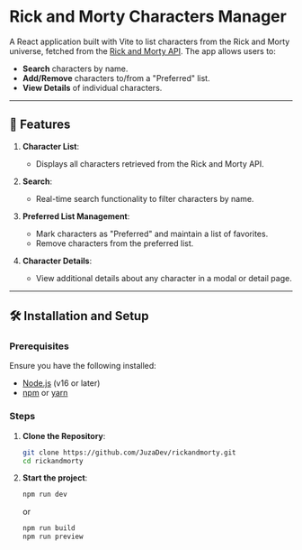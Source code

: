 # Rick and Morty Characters Manager

A React application built with Vite to list characters from the Rick and Morty universe, fetched from the [Rick and Morty API](https://rickandmortyapi.com/). The app allows users to:

- **Search** characters by name.
- **Add/Remove** characters to/from a "Preferred" list.
- **View Details** of individual characters.

---

## 🚀 Features

1. **Character List**:

   - Displays all characters retrieved from the Rick and Morty API.
   
2. **Search**:

   - Real-time search functionality to filter characters by name.

3. **Preferred List Management**:

   - Mark characters as "Preferred" and maintain a list of favorites.
   - Remove characters from the preferred list.

4. **Character Details**:
   - View additional details about any character in a modal or detail page.

---

## 🛠️ Installation and Setup

### Prerequisites

Ensure you have the following installed:

- [Node.js](https://nodejs.org/) (v16 or later)
- [npm](https://www.npmjs.com/) or [yarn](https://yarnpkg.com/)

### Steps

1. **Clone the Repository**:

   ```bash
   git clone https://github.com/JuzaDev/rickandmorty.git
   cd rickandmorty
   ```

2. **Start the project**:

   ```bash
   npm run dev
   ```
   or
   ```bash
   npm run build
   npm run preview
   ```
